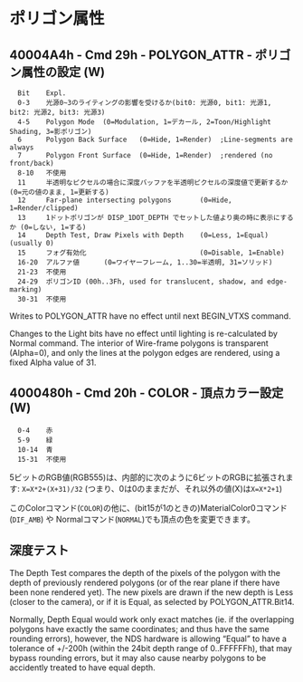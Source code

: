 # ポリゴン属性

## 40004A4h - Cmd 29h - POLYGON_ATTR - ポリゴン属性の設定 (W)

```
  Bit    Expl.
  0-3    光源0~3のライティングの影響を受けるか(bit0: 光源0, bit1: 光源1, bit2: 光源2, bit3: 光源3)
  4-5    Polygon Mode  (0=Modulation, 1=デカール, 2=Toon/Highlight Shading, 3=影ポリゴン)
  6      Polygon Back Surface   (0=Hide, 1=Render)  ;Line-segments are always
  7      Polygon Front Surface  (0=Hide, 1=Render)  ;rendered (no front/back)
  8-10   不使用
  11     半透明なピクセルの場合に深度バッファを半透明ピクセルの深度値で更新するか  (0=元の値のまま, 1=更新する)
  12     Far-plane intersecting polygons       (0=Hide, 1=Render/clipped)
  13     1ドットポリゴンが DISP_1DOT_DEPTH でセットした値より奥の時に表示にするか (0=しない, 1=する)
  14     Depth Test, Draw Pixels with Depth    (0=Less, 1=Equal) (usually 0)
  15     フォグ有効化                            (0=Disable, 1=Enable)
  16-20  アルファ値      (0=ワイヤーフレーム, 1..30=半透明, 31=ソリッド)
  21-23  不使用
  24-29  ポリゴンID (00h..3Fh, used for translucent, shadow, and edge-marking)
  30-31  不使用
```

Writes to POLYGON_ATTR have no effect until next BEGIN_VTXS command.

Changes to the Light bits have no effect until lighting is re-calculated by Normal command. The interior of Wire-frame polygons is transparent (Alpha=0), and only the lines at the polygon edges are rendered, using a fixed Alpha value of 31.

## 4000480h - Cmd 20h - COLOR - 頂点カラー設定 (W)

```
  0-4    赤
  5-9    緑
  10-14  青
  15-31  不使用
```

5ビットのRGB値(RGB555)は、内部的に次のように6ビットのRGBに拡張されます: `X=X*2+(X+31)/32` (つまり、0は0のままだが、それ以外の値(X)は`X=X*2+1`)

このColorコマンド(`COLOR`)の他に、(bit15が1のときの)MaterialColor0コマンド(`DIF_AMB`) や Normalコマンド(`NORMAL`)でも頂点の色を変更できます。

## 深度テスト

The Depth Test compares the depth of the pixels of the polygon with the depth of previously rendered polygons (or of the rear plane if there have been none rendered yet). The new pixels are drawn if the new depth is Less (closer to the camera), or if it is Equal, as selected by POLYGON_ATTR.Bit14.

Normally, Depth Equal would work only exact matches (ie. if the overlapping polygons have exactly the same coordinates; and thus have the same rounding errors), however, the NDS hardware is allowing “Equal” to have a tolerance of +/-200h (within the 24bit depth range of 0..FFFFFFh), that may bypass rounding errors, but it may also cause nearby polygons to be accidently treated to have equal depth.

